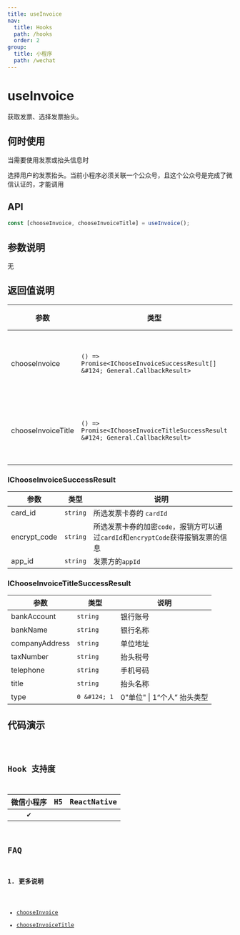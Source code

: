 ```yaml
---
title: useInvoice
nav:
  title: Hooks
  path: /hooks
  order: 2
group:
  title: 小程序
  path: /wechat
---
```


# useInvoice

获取发票、选择发票抬头。

## 何时使用

当需要使用发票或抬头信息时

<Alert>选择用户的发票抬头。当前小程序必须关联一个公众号，且这个公众号是完成了微信认证的，才能调用</Alert>

## API

```jsx | pure
const [chooseInvoice, chooseInvoiceTitle] = useInvoice();
```

## 参数说明

无

## 返回值说明

| 参数               | 类型                                                                            | 说明         |
| ------------------ | ------------------------------------------------------------------------------- | ------------ |
| chooseInvoice      | `() => Promise<IChooseInvoiceSuccessResult[] &#124; General.CallbackResult>`    | 获取发票信息 |
| chooseInvoiceTitle | `() => Promise<IChooseInvoiceTitleSuccessResult &#124; General.CallbackResult>` | 获取发票抬头 |

### IChooseInvoiceSuccessResult

| 参数         | 类型     | 说明                                                                              |
| ------------ | -------- | --------------------------------------------------------------------------------- |
| card_id      | `string` | 所选发票卡券的 `cardId`                                                           |
| encrypt_code | `string` | 所选发票卡券的加密`code`，报销方可以通过`cardId`和`encryptCode`获得报销发票的信息 |
| app_id       | `string` | 发票方的`appId`                                                                   |

### IChooseInvoiceTitleSuccessResult

| 参数           | 类型         | 说明                            |
| -------------- | ------------ | ------------------------------- |
| bankAccount    | `string`     | 银行账号                        |
| bankName       | `string`     | 银行名称                        |
| companyAddress | `string`     | 单位地址                        |
| taxNumber      | `string`     | 抬头税号                        |
| telephone      | `string`     | 手机号码                        |
| title          | `string`     | 抬头名称                        |
| type           | `0 &#124; 1` | 0"单位" &#124; 1“个人” 抬头类型 |

## 代码演示

<code src="@pages/useInvoice" />

## Hook 支持度

| 微信小程序 | H5  | ReactNative |
| :--------: | :-: | :---------: |
|     ✔️     |     |             |

## FAQ

### 1. 更多说明

- [chooseInvoice](https://developers.weixin.qq.com/miniprogram/dev/api/open-api/invoice/wx.chooseInvoice.html)
- [chooseInvoiceTitle](https://developers.weixin.qq.com/miniprogram/dev/api/open-api/invoice/wx.chooseInvoiceTitle.html)
